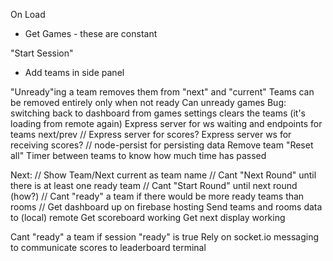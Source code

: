 On Load
 - Get Games - these are constant

"Start Session"
 - Add teams in side panel

"Unready"ing a team removes them from "next" and "current"
Teams can be removed entirely only when not ready
Can unready games
Bug: switching back to dashboard from games settings clears the teams (it's loading from remote again)
Express server for ws waiting and endpoints for teams next/prev
// Express server for scores?
Express server ws for receiving scores?
// node-persist for persisting data
Remove team
"Reset all"
Timer between teams to know how much time has passed



Next:
// Show Team/Next current as team name
// Cant "Next Round" until there is at least one ready team
// Cant "Start Round" until next round (how?)
// Cant "ready" a team if there would be more ready teams than rooms
// Get dashboard up on firebase hosting
Send teams and rooms data to (local) remote
Get scoreboard working
Get next display working

Cant "ready" a team if session "ready" is true
Rely on socket.io messaging to communicate scores to leaderboard terminal